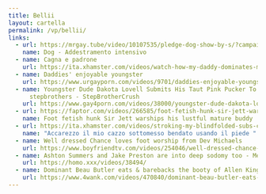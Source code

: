 ```yaml
---
title: Bellii
layout: cartella
permalink: /vp/bellii/
links:
  - url: https://mrgay.tube/video/10107535/pledge-dog-show-by-s/?campaign=10146
    name: Dog - Addestramento intensivo
  - name: Cagna e padrone
    url: https://ita.xhamster.com/videos/watch-how-my-daddy-dominates-me-xhnTIh8#
  - name: Daddies' enjoyable youngster
    url: https://www.urgayporn.com/videos/9701/daddies-enjoyable-youngster/?utm_source=pbweb&utm_medium=pbweb&utm_campaign=gdf
  - name: Youngster Dude Dakota Lovell Submits His Taut Pink Pucker To Dominative
      stepbrothers - StepBrotherCrush
    url: https://www.gay4porn.com/videos/38000/youngster-dude-dakota-lovell-submits-his-taut-pink-pucker-to-dominative-stepbrothers-stepbrothercrush/?utm_source=pbweb
  - url: https://faptor.com/videos/266585/foot-fetish-hunk-sir-jett-warships-his-horny-mature-buddy/?utm_source=awm&utm_medium=awmtraffic&utm_campaign=faptor&subid1=800001&asgtbndr=1&cid=2016828
    name: Foot fetish hunk Sir Jett warships his lustful mature buddy
  - url: https://ita.xhamster.com/videos/stroking-my-blindfolded-subs-cock-using-my-foot-xhAjhl6
    name: "Accarezzo il mio cazzo sottomesso bendato usando il piede "
  - name: Well dressed Chance loves foot worship from Dev Michaels
    url: https://www.boyfriendtv.com/videos/254046/well-dressed-chance-loves-foot-worship-from-dev-michaels/
  - name: Ashton Summers and Jake Preston are into deep sodomy too - Men
    url: https://homo.xxx/videos/38494/
  - name: Dominant Beau Butler eats & barebacks the booty of Allen King
    url: https://www.4wank.com/videos/470840/dominant-beau-butler-eats-and-barebacks-the-ass-of-allen-king/?utm_source=awm&utm_medium=awmtraffic&utm_campaign=4wank&subid1=700001&asgtbndr=1&cid=1951078
---
```

